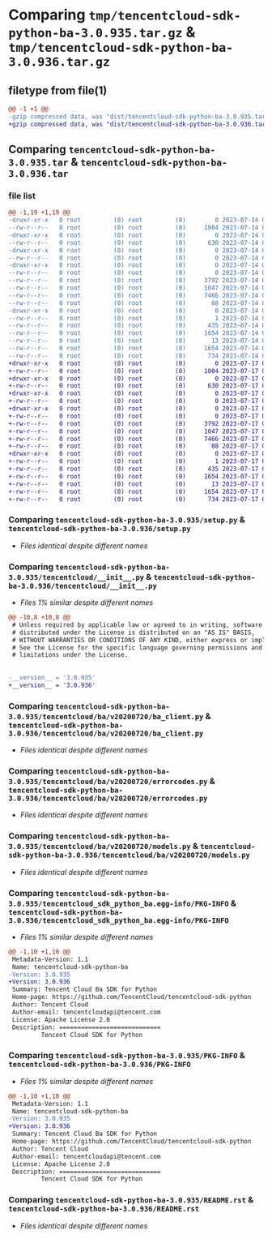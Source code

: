 # Comparing `tmp/tencentcloud-sdk-python-ba-3.0.935.tar.gz` & `tmp/tencentcloud-sdk-python-ba-3.0.936.tar.gz`

## filetype from file(1)

```diff
@@ -1 +1 @@
-gzip compressed data, was "dist/tencentcloud-sdk-python-ba-3.0.935.tar", last modified: Fri Jul 14 00:16:55 2023, max compression
+gzip compressed data, was "dist/tencentcloud-sdk-python-ba-3.0.936.tar", last modified: Mon Jul 17 00:17:41 2023, max compression
```

## Comparing `tencentcloud-sdk-python-ba-3.0.935.tar` & `tencentcloud-sdk-python-ba-3.0.936.tar`

### file list

```diff
@@ -1,19 +1,19 @@
-drwxr-xr-x   0 root         (0) root         (0)        0 2023-07-14 00:16:55.000000 tencentcloud-sdk-python-ba-3.0.935/
--rw-r--r--   0 root         (0) root         (0)     1004 2023-07-14 00:16:55.000000 tencentcloud-sdk-python-ba-3.0.935/setup.py
-drwxr-xr-x   0 root         (0) root         (0)        0 2023-07-14 00:16:55.000000 tencentcloud-sdk-python-ba-3.0.935/tencentcloud/
--rw-r--r--   0 root         (0) root         (0)      630 2023-07-14 00:16:55.000000 tencentcloud-sdk-python-ba-3.0.935/tencentcloud/__init__.py
-drwxr-xr-x   0 root         (0) root         (0)        0 2023-07-14 00:16:55.000000 tencentcloud-sdk-python-ba-3.0.935/tencentcloud/ba/
--rw-r--r--   0 root         (0) root         (0)        0 2023-07-14 00:16:55.000000 tencentcloud-sdk-python-ba-3.0.935/tencentcloud/ba/__init__.py
-drwxr-xr-x   0 root         (0) root         (0)        0 2023-07-14 00:16:55.000000 tencentcloud-sdk-python-ba-3.0.935/tencentcloud/ba/v20200720/
--rw-r--r--   0 root         (0) root         (0)        0 2023-07-14 00:16:55.000000 tencentcloud-sdk-python-ba-3.0.935/tencentcloud/ba/v20200720/__init__.py
--rw-r--r--   0 root         (0) root         (0)     3792 2023-07-14 00:16:55.000000 tencentcloud-sdk-python-ba-3.0.935/tencentcloud/ba/v20200720/ba_client.py
--rw-r--r--   0 root         (0) root         (0)     1047 2023-07-14 00:16:55.000000 tencentcloud-sdk-python-ba-3.0.935/tencentcloud/ba/v20200720/errorcodes.py
--rw-r--r--   0 root         (0) root         (0)     7466 2023-07-14 00:16:55.000000 tencentcloud-sdk-python-ba-3.0.935/tencentcloud/ba/v20200720/models.py
--rw-r--r--   0 root         (0) root         (0)       88 2023-07-14 00:16:55.000000 tencentcloud-sdk-python-ba-3.0.935/setup.cfg
-drwxr-xr-x   0 root         (0) root         (0)        0 2023-07-14 00:16:55.000000 tencentcloud-sdk-python-ba-3.0.935/tencentcloud_sdk_python_ba.egg-info/
--rw-r--r--   0 root         (0) root         (0)        1 2023-07-14 00:16:55.000000 tencentcloud-sdk-python-ba-3.0.935/tencentcloud_sdk_python_ba.egg-info/dependency_links.txt
--rw-r--r--   0 root         (0) root         (0)      435 2023-07-14 00:16:55.000000 tencentcloud-sdk-python-ba-3.0.935/tencentcloud_sdk_python_ba.egg-info/SOURCES.txt
--rw-r--r--   0 root         (0) root         (0)     1654 2023-07-14 00:16:55.000000 tencentcloud-sdk-python-ba-3.0.935/tencentcloud_sdk_python_ba.egg-info/PKG-INFO
--rw-r--r--   0 root         (0) root         (0)       13 2023-07-14 00:16:55.000000 tencentcloud-sdk-python-ba-3.0.935/tencentcloud_sdk_python_ba.egg-info/top_level.txt
--rw-r--r--   0 root         (0) root         (0)     1654 2023-07-14 00:16:55.000000 tencentcloud-sdk-python-ba-3.0.935/PKG-INFO
--rw-r--r--   0 root         (0) root         (0)      734 2023-07-14 00:16:55.000000 tencentcloud-sdk-python-ba-3.0.935/README.rst
+drwxr-xr-x   0 root         (0) root         (0)        0 2023-07-17 00:17:41.000000 tencentcloud-sdk-python-ba-3.0.936/
+-rw-r--r--   0 root         (0) root         (0)     1004 2023-07-17 00:17:41.000000 tencentcloud-sdk-python-ba-3.0.936/setup.py
+drwxr-xr-x   0 root         (0) root         (0)        0 2023-07-17 00:17:41.000000 tencentcloud-sdk-python-ba-3.0.936/tencentcloud/
+-rw-r--r--   0 root         (0) root         (0)      630 2023-07-17 00:17:41.000000 tencentcloud-sdk-python-ba-3.0.936/tencentcloud/__init__.py
+drwxr-xr-x   0 root         (0) root         (0)        0 2023-07-17 00:17:41.000000 tencentcloud-sdk-python-ba-3.0.936/tencentcloud/ba/
+-rw-r--r--   0 root         (0) root         (0)        0 2023-07-17 00:17:41.000000 tencentcloud-sdk-python-ba-3.0.936/tencentcloud/ba/__init__.py
+drwxr-xr-x   0 root         (0) root         (0)        0 2023-07-17 00:17:41.000000 tencentcloud-sdk-python-ba-3.0.936/tencentcloud/ba/v20200720/
+-rw-r--r--   0 root         (0) root         (0)        0 2023-07-17 00:17:41.000000 tencentcloud-sdk-python-ba-3.0.936/tencentcloud/ba/v20200720/__init__.py
+-rw-r--r--   0 root         (0) root         (0)     3792 2023-07-17 00:17:41.000000 tencentcloud-sdk-python-ba-3.0.936/tencentcloud/ba/v20200720/ba_client.py
+-rw-r--r--   0 root         (0) root         (0)     1047 2023-07-17 00:17:41.000000 tencentcloud-sdk-python-ba-3.0.936/tencentcloud/ba/v20200720/errorcodes.py
+-rw-r--r--   0 root         (0) root         (0)     7466 2023-07-17 00:17:41.000000 tencentcloud-sdk-python-ba-3.0.936/tencentcloud/ba/v20200720/models.py
+-rw-r--r--   0 root         (0) root         (0)       88 2023-07-17 00:17:41.000000 tencentcloud-sdk-python-ba-3.0.936/setup.cfg
+drwxr-xr-x   0 root         (0) root         (0)        0 2023-07-17 00:17:41.000000 tencentcloud-sdk-python-ba-3.0.936/tencentcloud_sdk_python_ba.egg-info/
+-rw-r--r--   0 root         (0) root         (0)        1 2023-07-17 00:17:41.000000 tencentcloud-sdk-python-ba-3.0.936/tencentcloud_sdk_python_ba.egg-info/dependency_links.txt
+-rw-r--r--   0 root         (0) root         (0)      435 2023-07-17 00:17:41.000000 tencentcloud-sdk-python-ba-3.0.936/tencentcloud_sdk_python_ba.egg-info/SOURCES.txt
+-rw-r--r--   0 root         (0) root         (0)     1654 2023-07-17 00:17:41.000000 tencentcloud-sdk-python-ba-3.0.936/tencentcloud_sdk_python_ba.egg-info/PKG-INFO
+-rw-r--r--   0 root         (0) root         (0)       13 2023-07-17 00:17:41.000000 tencentcloud-sdk-python-ba-3.0.936/tencentcloud_sdk_python_ba.egg-info/top_level.txt
+-rw-r--r--   0 root         (0) root         (0)     1654 2023-07-17 00:17:41.000000 tencentcloud-sdk-python-ba-3.0.936/PKG-INFO
+-rw-r--r--   0 root         (0) root         (0)      734 2023-07-17 00:17:41.000000 tencentcloud-sdk-python-ba-3.0.936/README.rst
```

### Comparing `tencentcloud-sdk-python-ba-3.0.935/setup.py` & `tencentcloud-sdk-python-ba-3.0.936/setup.py`

 * *Files identical despite different names*

### Comparing `tencentcloud-sdk-python-ba-3.0.935/tencentcloud/__init__.py` & `tencentcloud-sdk-python-ba-3.0.936/tencentcloud/__init__.py`

 * *Files 1% similar despite different names*

```diff
@@ -10,8 +10,8 @@
 # Unless required by applicable law or agreed to in writing, software
 # distributed under the License is distributed on an "AS IS" BASIS,
 # WITHOUT WARRANTIES OR CONDITIONS OF ANY KIND, either express or implied.
 # See the License for the specific language governing permissions and
 # limitations under the License.
 
 
-__version__ = '3.0.935'
+__version__ = '3.0.936'
```

### Comparing `tencentcloud-sdk-python-ba-3.0.935/tencentcloud/ba/v20200720/ba_client.py` & `tencentcloud-sdk-python-ba-3.0.936/tencentcloud/ba/v20200720/ba_client.py`

 * *Files identical despite different names*

### Comparing `tencentcloud-sdk-python-ba-3.0.935/tencentcloud/ba/v20200720/errorcodes.py` & `tencentcloud-sdk-python-ba-3.0.936/tencentcloud/ba/v20200720/errorcodes.py`

 * *Files identical despite different names*

### Comparing `tencentcloud-sdk-python-ba-3.0.935/tencentcloud/ba/v20200720/models.py` & `tencentcloud-sdk-python-ba-3.0.936/tencentcloud/ba/v20200720/models.py`

 * *Files identical despite different names*

### Comparing `tencentcloud-sdk-python-ba-3.0.935/tencentcloud_sdk_python_ba.egg-info/PKG-INFO` & `tencentcloud-sdk-python-ba-3.0.936/tencentcloud_sdk_python_ba.egg-info/PKG-INFO`

 * *Files 1% similar despite different names*

```diff
@@ -1,10 +1,10 @@
 Metadata-Version: 1.1
 Name: tencentcloud-sdk-python-ba
-Version: 3.0.935
+Version: 3.0.936
 Summary: Tencent Cloud Ba SDK for Python
 Home-page: https://github.com/TencentCloud/tencentcloud-sdk-python
 Author: Tencent Cloud
 Author-email: tencentcloudapi@tencent.com
 License: Apache License 2.0
 Description: ============================
         Tencent Cloud SDK for Python
```

### Comparing `tencentcloud-sdk-python-ba-3.0.935/PKG-INFO` & `tencentcloud-sdk-python-ba-3.0.936/PKG-INFO`

 * *Files 1% similar despite different names*

```diff
@@ -1,10 +1,10 @@
 Metadata-Version: 1.1
 Name: tencentcloud-sdk-python-ba
-Version: 3.0.935
+Version: 3.0.936
 Summary: Tencent Cloud Ba SDK for Python
 Home-page: https://github.com/TencentCloud/tencentcloud-sdk-python
 Author: Tencent Cloud
 Author-email: tencentcloudapi@tencent.com
 License: Apache License 2.0
 Description: ============================
         Tencent Cloud SDK for Python
```

### Comparing `tencentcloud-sdk-python-ba-3.0.935/README.rst` & `tencentcloud-sdk-python-ba-3.0.936/README.rst`

 * *Files identical despite different names*

